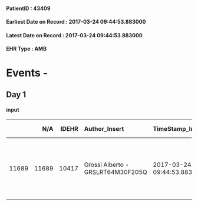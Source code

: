 
#### PatientID : 43409
#### Earliest Date on Record : 2017-03-24 09:44:53.883000
#### Latest Date on Record : 2017-03-24 09:44:53.883000
#### EHR Type : AMB

# Events - 

## Day 1

#### input
|       |    N/A |   IDEHR | Author_Insert                     | TimeStamp_Insert           | EHRType   |   PatientID |   IDDigitalSignDocument | persone_vicine   |   Unnamed: 0_x.1 |   IDANAMNESI_SOCIALE | Patient   | FamigliaAltro   | Paziente_T   | FamigliaAltro_T   |   Non_Rilevabile_x.1 | Note_Non_Rilevabile_x.1   | opt_Problemi   | Note_I                                                  | chk_contr_sintomi   | opt_paziente_a   | opt_famiglia_a   | opt_adeguatezza   | opt_paziente_solo   | ds_note_con                                | opt_presente_assente   | Caregiver_principale     | opt_necessario   | opt_presente   | opt_risorse_ec   | ds_note_prio                                                                                      | opt_paziente_ad   | opt_caregiver_ad   | opt_inv_civile   | Needs     |
|------:|-------:|--------:|:----------------------------------|:---------------------------|:----------|------------:|------------------------:|:-----------------|-----------------:|---------------------:|:----------|:----------------|:-------------|:------------------|---------------------:|:--------------------------|:---------------|:--------------------------------------------------------|:--------------------|:-----------------|:-----------------|:------------------|:--------------------|:-------------------------------------------|:-----------------------|:-------------------------|:-----------------|:---------------|:-----------------|:--------------------------------------------------------------------------------------------------|:------------------|:-------------------|:-----------------|:----------|
| 11689 |  11689 |   10417 | Grossi Alberto - GRSLRT64M30F205Q | 2017-03-24 09:44:53.883000 | AMB       |       43409 |                  694432 | N/A              |             5646 |                 3608 | No#0      | Si#1            | No#0         | Si#1              |                    0 | NR                        | Si#1           | Il paziente non √® informato della patologia oncologica | controllo sintomi#0 | Indefinite#2     | Congruenti#1     | Da valutare#2     | Si#1                | Presente badante solo alcune ore al giorno | Presente#1             | figlie Alessandra e Anna | Si#1             | Si#1           | Da valutare#2    | Ricovero per impostare terapia e verificare la possibilit√† di stabilizzazione del quadro clinico | Totale#2          | Totale#2           | No#0             | Clinici#0 |


